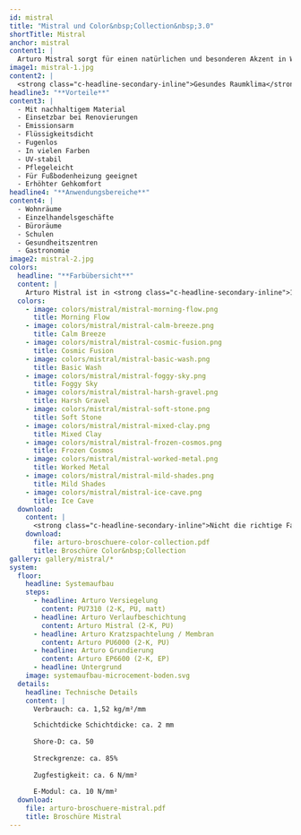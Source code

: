 ```yaml
---
id: mistral
title: "Mistral und Color&nbsp;Collection&nbsp;3.0"
shortTitle: Mistral
anchor: mistral
content1: |
  Arturo Mistral sorgt für einen natürlichen und besonderen Akzent in Wohn- und Büroräumen, Einzelhandelsgeschäften und Restaurants. Die farbige, UV-stabile, lösemittelfreie 2-komponentige Verlaufbeschichtung auf Basis von Polyurethanharz hat eine natürliche, mineralische Ausstrahlung. Diese entsteht durch einen recycelten, nachwachsenden Rohstoff, durch den eine robuste, raue Ausstrahlung mit einer changierenden Oberfläche geschaffen wird. Durch dieses gewisse Extra unterscheidet sich Arturo Mistral von den anderen Beschichtungen ihrer Klasse - und behält dennoch die typischen Produkteigenschaften einer PU-Verlaufbeschichtung bei.
image1: mistral-1.jpg
content2: |
  <strong class="c-headline-secondary-inline">Gesundes Raumklima</strong>: Arturo strebt die Entwicklung der nachhaltigsten Kunstharzböden an. Konventionelle Rohstoffe werden kritisch hinterfragt und alternative, nachhaltigere Materialien geprüft. Bei der Arturo Mistral Verlaufbeschichtung wurde der fossile Rohstoff durch eine organische, nachwachsende Komponente ersetzt. Diese verleiht der Beschichtung die markante, raue Ausstrahlung und sorgt für eine authentische, mineralische Oberflächenstruktur. Das Arturo Mistral Bodensystem ist emissionsarm gemäß AgBB und trägt zu einem gesunden Raumklima bei.
headline3: "**Vorteile**"
content3: |
  - Mit nachhaltigem Material
  - Einsetzbar bei Renovierungen
  - Emissionsarm
  - Flüssigkeitsdicht
  - Fugenlos
  - In vielen Farben 
  - UV-stabil
  - Pflegeleicht
  - Für Fußbodenheizung geeignet
  - Erhöhter Gehkomfort
headline4: "**Anwendungsbereiche**"
content4: |
  - Wohnräume
  - Einzelhandelsgeschäfte
  - Büroräume
  - Schulen
  - Gesundheitszentren
  - Gastronomie
image2: mistral-2.jpg
colors:
  headline: "**Farbübersicht**"
  content: |
    Arturo Mistral ist in <strong class="c-headline-secondary-inline">12 Farben</strong> lieferbar. Bei der Applikation werden zwei Farben miteinander gemischt, wodurch der Betonlook von Arturo Mistral entsteht. Im Zusammenspiel mit einem recycelten, nachwachsenden Zusatzstoff, entstehen einzigartige Farbschattierungen und das natürliche Aussehen von Arturo Mistral.
  colors:
    - image: colors/mistral/mistral-morning-flow.png
      title: Morning Flow
    - image: colors/mistral/mistral-calm-breeze.png
      title: Calm Breeze
    - image: colors/mistral/mistral-cosmic-fusion.png
      title: Cosmic Fusion
    - image: colors/mistral/mistral-basic-wash.png
      title: Basic Wash
    - image: colors/mistral/mistral-foggy-sky.png
      title: Foggy Sky
    - image: colors/mistral/mistral-harsh-gravel.png
      title: Harsh Gravel
    - image: colors/mistral/mistral-soft-stone.png
      title: Soft Stone
    - image: colors/mistral/mistral-mixed-clay.png
      title: Mixed Clay
    - image: colors/mistral/mistral-frozen-cosmos.png
      title: Frozen Cosmos
    - image: colors/mistral/mistral-worked-metal.png
      title: Worked Metal
    - image: colors/mistral/mistral-mild-shades.png
      title: Mild Shades
    - image: colors/mistral/mistral-ice-cave.png
      title: Ice Cave
  download:
    content: |
      <strong class="c-headline-secondary-inline">Nicht die richtige Farbe dabei?</strong> Hier finden Sie die gesamte Farbauswahl:
    download:
      file: arturo-broschuere-color-collection.pdf
      title: Broschüre Color&nbsp;Collection
gallery: gallery/mistral/*
system:
  floor:
    headline: Systemaufbau
    steps:
      - headline: Arturo Versiegelung
        content: PU7310 (2-K, PU, matt)
      - headline: Arturo Verlaufbeschichtung
        content: Arturo Mistral (2-K, PU)
      - headline: Arturo Kratzspachtelung / Membran
        content: Arturo PU6000 (2-K, PU)
      - headline: Arturo Grundierung
        content: Arturo EP6600 (2-K, EP)
      - headline: Untergrund
    image: systemaufbau-microcement-boden.svg
  details:
    headline: Technische Details
    content: |
      Verbrauch: ca. 1,52 kg/m²/mm

      Schichtdicke Schichtdicke: ca. 2 mm
      
      Shore-D: ca. 50
      
      Streckgrenze: ca. 85%
      
      Zugfestigkeit: ca. 6 N/mm²
      
      E-Modul: ca. 10 N/mm²
  download:
    file: arturo-broschuere-mistral.pdf
    title: Broschüre Mistral
---
```

